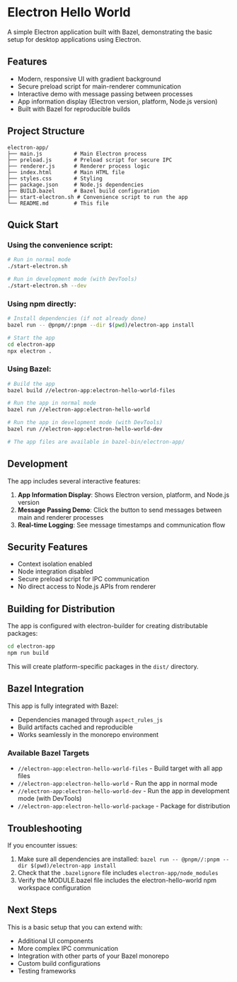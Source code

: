 # Electron Hello World

A simple Electron application built with Bazel, demonstrating the basic setup for desktop applications using Electron.

## Features

- Modern, responsive UI with gradient background
- Secure preload script for main-renderer communication
- Interactive demo with message passing between processes
- App information display (Electron version, platform, Node.js version)
- Built with Bazel for reproducible builds

## Project Structure

```
electron-app/
├── main.js          # Main Electron process
├── preload.js       # Preload script for secure IPC
├── renderer.js      # Renderer process logic
├── index.html       # Main HTML file
├── styles.css       # Styling
├── package.json     # Node.js dependencies
├── BUILD.bazel      # Bazel build configuration
├── start-electron.sh # Convenience script to run the app
└── README.md        # This file
```

## Quick Start

### Using the convenience script:
```bash
# Run in normal mode
./start-electron.sh

# Run in development mode (with DevTools)
./start-electron.sh --dev
```

### Using npm directly:
```bash
# Install dependencies (if not already done)
bazel run -- @pnpm//:pnpm --dir $(pwd)/electron-app install

# Start the app
cd electron-app
npx electron .
```

### Using Bazel:
```bash
# Build the app
bazel build //electron-app:electron-hello-world-files

# Run the app in normal mode
bazel run //electron-app:electron-hello-world

# Run the app in development mode (with DevTools)
bazel run //electron-app:electron-hello-world-dev

# The app files are available in bazel-bin/electron-app/
```

## Development

The app includes several interactive features:

1. **App Information Display**: Shows Electron version, platform, and Node.js version
2. **Message Passing Demo**: Click the button to send messages between main and renderer processes
3. **Real-time Logging**: See message timestamps and communication flow

## Security Features

- Context isolation enabled
- Node integration disabled
- Secure preload script for IPC communication
- No direct access to Node.js APIs from renderer

## Building for Distribution

The app is configured with electron-builder for creating distributable packages:

```bash
cd electron-app
npm run build
```

This will create platform-specific packages in the `dist/` directory.

## Bazel Integration

This app is fully integrated with Bazel:

- Dependencies managed through `aspect_rules_js`
- Build artifacts cached and reproducible
- Works seamlessly in the monorepo environment

### Available Bazel Targets

- `//electron-app:electron-hello-world-files` - Build target with all app files
- `//electron-app:electron-hello-world` - Run the app in normal mode
- `//electron-app:electron-hello-world-dev` - Run the app in development mode (with DevTools)
- `//electron-app:electron-hello-world-package` - Package for distribution

## Troubleshooting

If you encounter issues:

1. Make sure all dependencies are installed: `bazel run -- @pnpm//:pnpm --dir $(pwd)/electron-app install`
2. Check that the `.bazelignore` file includes `electron-app/node_modules`
3. Verify the MODULE.bazel file includes the electron-hello-world npm workspace configuration

## Next Steps

This is a basic setup that you can extend with:

- Additional UI components
- More complex IPC communication
- Integration with other parts of your Bazel monorepo
- Custom build configurations
- Testing frameworks 